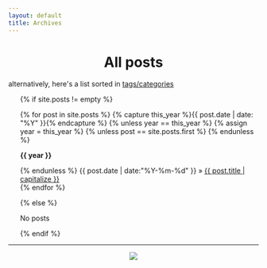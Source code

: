 ```yaml
---
layout: default
title: Archives
---
```


<div class="listing">

<center>
<h1>All posts</h1>
</center>

<p>alternatively, here's a list sorted in <a href="{{ "/tags" | prepend: site.url }}">tags/categories</a></p>

<ul class="tags-box">

{% if site.posts != empty %}

{% for post in site.posts %}
{% capture this_year %}{{ post.date | date: "%Y" }}{% endcapture %}
{% unless year == this_year %}
{% assign year = this_year %}
{% unless post == site.posts.first %}
{% endunless %}

<p><strong>{{ year }}</strong></p>
{% endunless %}
<time datetime="{{ post.date | date:"%Y-%m-%d" }}">
{{ post.date | date:"%Y-%m-%d" }}
</time>
&raquo; <a href="{{ site.baseurl }}{{ post.url }}">{{ post.title | capitalize }}</a><br />
{% endfor %}

{% else %}

<span>No posts</span>

{% endif %}

</ul>
</div>
<hr/>
<div style="display: flex; justify-content: center;">
  <img src="http://hello.johnamata.com/assets/transparent-sign.png"> 
</div>
